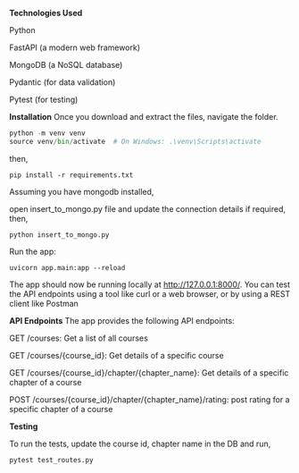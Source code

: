**Technologies Used**

Python

FastAPI (a modern web framework)

MongoDB (a NoSQL database)

Pydantic (for data validation)

Pytest (for testing)

**Installation**
Once you download and extract the files, navigate the folder.

```python
python -m venv venv
source venv/bin/activate  # On Windows: .\venv\Scripts\activate
```

then,
```console
pip install -r requirements.txt
```

Assuming you have mongodb installed,

open insert_to_mongo.py file and update the connection details if required,
then,

```console
python insert_to_mongo.py
```

Run the app:
```console
uvicorn app.main:app --reload
```

The app should now be running locally at http://127.0.0.1:8000/. You can test the API endpoints using a tool like curl or a web browser, or by using a REST client like Postman 


**API Endpoints**
The app provides the following API endpoints:


GET /courses: Get a list of all courses

GET /courses/{course_id}: Get details of a specific course

GET /courses/{course_id}/chapter/{chapter_name}: Get details of a specific chapter of a course

POST /courses/{course_id}/chapter/{chapter_name}/rating: post rating for a specific chapter of a course

**Testing**

To run the tests, update the course id, chapter name in the DB and run,

```console
pytest test_routes.py
```

